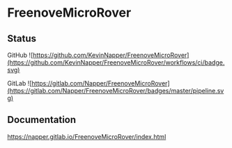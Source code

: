 # FreenoveMicroRover

## Status
GitHub ![https://github.com/KevinNapper/FreenoveMicroRover](https://github.com/KevinNapper/FreenoveMicroRover/workflows/ci/badge.svg)

GitLab ![https://gitlab.com/Napper/FreenoveMicroRover](https://gitlab.com/Napper/FreenoveMicroRover/badges/master/pipeline.svg)

## Documentation
https://napper.gitlab.io/FreenoveMicroRover/index.html

